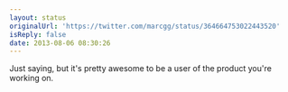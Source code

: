 ```yaml
---
layout: status
originalUrl: 'https://twitter.com/marcgg/status/364664753022443520'
isReply: false
date: 2013-08-06 08:30:26
---
```


Just saying, but it's pretty awesome to be a user of the product you're working on.
